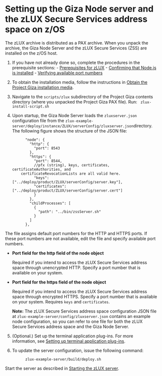 # Setting up the Giza Node server and the zLUX Secure Services address space on z/OS

The zLUX archive is distributed as a PAX archive. When you unpack the archive, the Giza Node Server and the zLUX Secure Services \(ZSS\) are installed on the z/OS host.

1.   If you have not already done so, complete the procedures in the prerequisite sections: 
    -   [Prerequisites for zLUX](premvd.md)
    -   [Confirming that Node.js is installed](mvd-instconfirmnodejsinstalled.md)
    -   [Verifying available port numbers](mvd-instverifyportnumavailable.md)
 
2. To obtain the installation media, follow the instructions in [Obtain the Project Giza installation media](installing.md).
3. Navigate to the `scripts/zlux` subdirectory of the Project Giza contents directory (where you unpacked the Project Giza PAX file). Run: ` zlux-install-script.sh`
4. Upon startup, the Giza Node Server loads the `zluxserver.json` configuration file from the `zlux-example-server/deploy/instance/ZLUX/serverConfig/zluxserver.json`directory. The following figure shows the structure of the JSON file:

    ```
          "node": {
            "http": {
              "port": 8543
            },
            "https": {
              "port": 8544,
              //pfx (string), keys, certificates, certificateAuthorities, and 
        certificateRevocationLists are all valid here.
              "keys": ["../deploy/product/ZLUX/serverConfig/server.key"],
              "certificates": ["../deploy/product/ZLUX/serverConfig/server.cert"]
              }
            },
            "childProcesses": [
              {
                "path": "../bin/zssServer.sh"
              }
            ]
          },
    ```

The file assigns default port numbers for the HTTP and HTTPS ports. If these port numbers are not available, edit the file and specify available port numbers.

 -   **Port field for the http field of the node object**

     Required if you intend to access the zLUX Secure Services address space through unencrypted HTTP. Specify a port number that is available on your system.

 -   **Port field for the https field of the node object**

     Required if you intend to access the zLUX Secure Services address space through encrypted HTTPS. Specify a port number that is available on your system. Requires `keys` and `certificates`.

     **Note:** The zLUX Secure Services address space configuration JSON file at `zlux-example-server/config/zluxserver.json` contains an example node configuration, so you can refer to one file for both the zLUX Secure Services address space and the Giza Node Server.

5.  (Optional.) Set up the terminal application plug-ins. For more information, see [Setting up terminal application plug-ins](mvd-settingupterminalapps.md).    

6. To update the server configuration, issue the following command:

     ```
           zlux-example-server/build/deploy.sh
     ```

     
Start the server as described in [Starting the zLUX server](mvd-startzluxserver.md).
